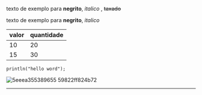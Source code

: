 texto de exemplo para **negrito**, *italico* , ~~taxado~~

texto de exemplo para __negrito__, _italico_


valor | quantidade |
---|---|
10 | 20
15 | 30

 ```
 println("hello word");
```




![5eeea355389655 59822ff824b72](https://github.com/CapCuia/minicurso/assets/152460091/2625f0f4-914d-4b4b-863f-11b98b09593a)

   

---
